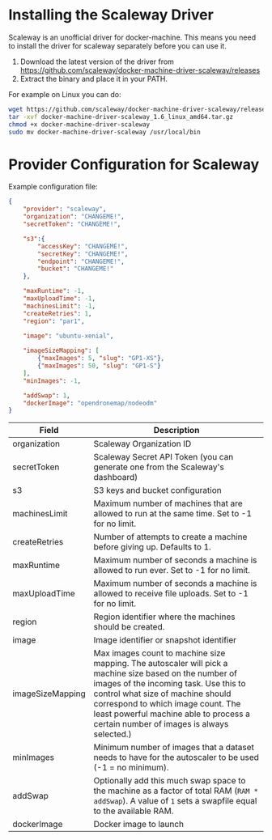 # Installing the Scaleway Driver

Scaleway is an unofficial driver for docker-machine. This means you need to install the driver for scaleway separately before you can use it.

1. Download the latest version of the driver from https://github.com/scaleway/docker-machine-driver-scaleway/releases
2. Extract the binary and place it in your PATH. 

For example on Linux you can do:

```bash
wget https://github.com/scaleway/docker-machine-driver-scaleway/releases/download/v1.6/docker-machine-driver-scaleway_1.6_linux_amd64.tar.gz
tar -xvf docker-machine-driver-scaleway_1.6_linux_amd64.tar.gz
chmod +x docker-machine-driver-scaleway
sudo mv docker-machine-driver-scaleway /usr/local/bin
```

# Provider Configuration for Scaleway

Example configuration file:

```json
{
    "provider": "scaleway",
    "organization": "CHANGEME!",
    "secretToken": "CHANGEME!",

    "s3":{
        "accessKey": "CHANGEME!",
        "secretKey": "CHANGEME!",
        "endpoint": "CHANGEME!",
        "bucket": "CHANGEME!"
    },

    "maxRuntime": -1,
    "maxUploadTime": -1,
    "machinesLimit": -1,
    "createRetries": 1,
    "region": "par1",
    
    "image": "ubuntu-xenial",

    "imageSizeMapping": [
        {"maxImages": 5, "slug": "GP1-XS"},
        {"maxImages": 50, "slug": "GP1-S"}
    ],
    "minImages": -1,

    "addSwap": 1,
    "dockerImage": "opendronemap/nodeodm"
}
```

| Field                    | Description                                                                                                                                                                                                                                                                                                       |
|--------------------------|-------------------------------------------------------------------------------------------------------------------------------------------------------------------------------------------------------------------------------------------------------------------------------------------------------------------|
| organization             | Scaleway Organization ID                                                                                                                                                                                                                                                                                          |
| secretToken              | Scaleway Secret API Token (you can generate one from the Scaleway's dashboard)                                                                                                                                                                                                                                    |
| s3                       | S3 keys and bucket configuration                                                                                                                                                                                                                                                                                  |
| machinesLimit            | Maximum number of machines that are allowed to run at the same time. Set to -1 for no limit.                                                                                                                                                                                                                      |
| createRetries            | Number of attempts to create a machine before giving up. Defaults to 1.                                                                                                                                                                                                                                           |
| maxRuntime               | Maximum number of seconds a machine is allowed to run ever. Set to -1 for no limit.                                                                                                                                                                                                                               |
| maxUploadTime            | Maximum number of seconds a machine is allowed to receive file uploads. Set to -1 for no limit.                                                                                                                                                                                                                   |
| region                   | Region identifier where the machines should be created.                                                                                                                                                                                                                                                           |
| image                    | Image identifier or snapshot identifier                                                                                                                                                                                                                                                                           |
| imageSizeMapping         | Max images count to machine size mapping. The autoscaler will pick a machine size based on the number of images of the incoming task. Use this to control what size of machine should correspond to which image count. The least powerful machine able to process a certain number of images is always selected.) |
| minImages                | Minimum number of images that a dataset needs to have for the autoscaler to be used (-1 = no minimum).                                                                                                                                                                                                              |
| addSwap                  | Optionally add this much swap space to the machine as a factor of total RAM (`RAM * addSwap`). A value of `1` sets a swapfile equal to the available RAM.                                                                                                                                                         |
| dockerImage              | Docker image to launch                                                                                                                                                                                                                                                                                            |

